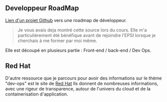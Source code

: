## Developpeur RoadMap
[Lien d'un projet Github](https://github.com/kamranahmedse/developer-roadmap) vers une roadmap de développeur.  
> Je vous avais deja montré cette source lors du cours. Elle m'a particulièrement été bénéfique avant de rejoindre l'EPSI lorsque je cherchais à me former par moi même.  

Elle est découpé en plusieurs partie : Front-end / back-end / Dev Ops.

## Red Hat
D'autre ressource que je parcours pour avoir des informations sur le thème "dev-ops" est le site de [Red Hat](https://www.redhat.com/en)
Ils donnent de nombreuses informations, avec une rigeur de transparence, autour de l'univers du cloud et de la containerisation d'application. 
